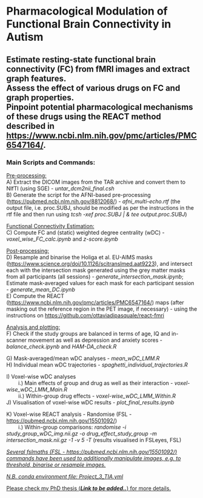 # Pharmacological Modulation of Functional Brain Connectivity in Autism

## Estimate resting-state functional brain connectivity (FC) from fMRI images and extract graph features. <br /> Assess the effect of various drugs on FC and graph properties. <br /> Pinpoint potential pharmacological mechanisms of these drugs using the REACT method described in https://www.ncbi.nlm.nih.gov/pmc/articles/PMC6547164/.  

### Main Scripts and Commands: 

<ins>Pre-processing:</ins> <br />
A) Extract the DICOM images from the TAR archive and convert them to NIfTI (using SGE) - *untar_dcm2nii_final.csh* <br />
B) Generate the script for the AFNI-based pre-processing (https://pubmed.ncbi.nlm.nih.gov/8812068/) - *afni_multi-echo.rtf* (the output file, i.e. proc.SUBJ, should be modified as per the instructions in the rtf file and then run using *tcsh -xef proc.SUBJ | \& tee output.proc.SUBJ*) <br />

<ins>Functional Connectivity Estimation:</ins> <br />
C) Compute FC and (static) weighted degree centrality (wDC) - *voxel_wise_FC_calc.ipynb* and *z-score.ipynb* <br />

<ins>Post-processing:</ins> <br />
D) Resample and binarise the Holiga et al. EU-AIMS masks (https://www.science.org/doi/10.1126/scitranslmed.aat9223), and intersect each with the intersection mask generated using the grey matter masks from all participants (all sessions) - *generate_intersection_mask.ipynb*; Estimate mask-averaged values for each mask for each participant session - *generate_mean_DC.ipynb* <br />
E) Compute the REACT (https://www.ncbi.nlm.nih.gov/pmc/articles/PMC6547164/) maps (after masking out the reference region in the PET image, if necessary) - using the instructions on https://github.com/ottaviadipasquale/react-fmri <br />

<ins>Analysis and plotting:</ins> <br />
F) Check if the study groups are balanced in terms of age, IQ and in-scanner movement as well as depression and anxiety scores - *balance_check.ipynb* and *HAM-DA_check.R*<br />

G) Mask-averaged/mean wDC analyses - *mean_wDC_LMM.R* <br />
H) Individual mean wDC trajectories - *spaghetti_individual_trajectories.R* <br />

I) Voxel-wise wDC analyses <br />
        i.) Main effects of group and drug as well as their interaction - *voxel-wise_wDC_LMM_Main.R* <br />
        ii.) Within-group drug effects - *voxel-wise_wDC_LMM_Within.R* <br />
J) Visualisation of voxel-wise wDC results - *plot_final_results.ipynb* <br />

K) Voxel-wise REACT analysis - Randomise (FSL - https://pubmed.ncbi.nlm.nih.gov/15501092/) <br />
        i.) Within-group comparisons: *randomise -i study_group_wDC_img.nii.gz -o drug_effect_study_group -m intersection_mask.nii.gz -1 -v 5 -T* (results visualised in FSLeyes, FSL) <br />

<ins>*Several fslmaths (FSL - https://pubmed.ncbi.nlm.nih.gov/15501092/) commands have been used to additionally manipulate images, e.g. to threshold, binarise or resample images.* </ins>

<ins>*N.B. conda environment file: Project_3_TIA.yml*</ins>

<ins>Please check my PhD thesis (***Link to be added..***) for more details.</ins>